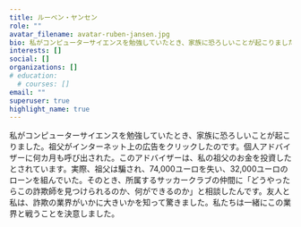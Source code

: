 ```yaml
---
title: ルーベン・ヤンセン
role: ""
avatar_filename: avatar-ruben-jansen.jpg
bio: 私がコンピューターサイエンスを勉強していたとき、家族に恐ろしいことが起こりました。祖父がインターネット上の広告をクリックしたのです。個人アドバイザーに何カ月も呼び出された。このアドバイザーは、私の祖父のお金を投資したとされています。実際、祖父は騙され、74,000ユーロを失い、32,000ユーロのローンを組んでいた。そのとき、所属するサッカークラブの仲間に「どうやったらこの詐欺師を見つけられるのか、何ができるのか」と相談したんです。友人と私は、詐欺の業界がいかに大きいかを知って驚きました。私たちは一緒にこの業界と戦うことを決意しました。
interests: []
social: []
organizations: []
# education:
  # courses: []
email: ""
superuser: true
highlight_name: true
---
```

<!--StartFragment-->

私がコンピューターサイエンスを勉強していたとき、家族に恐ろしいことが起こりました。祖父がインターネット上の広告をクリックしたのです。個人アドバイザーに何カ月も呼び出された。このアドバイザーは、私の祖父のお金を投資したとされています。実際、祖父は騙され、74,000ユーロを失い、32,000ユーロのローンを組んでいた。そのとき、所属するサッカークラブの仲間に「どうやったらこの詐欺師を見つけられるのか、何ができるのか」と相談したんです。友人と私は、詐欺の業界がいかに大きいかを知って驚きました。私たちは一緒にこの業界と戦うことを決意しました。

<!--EndFragment-->